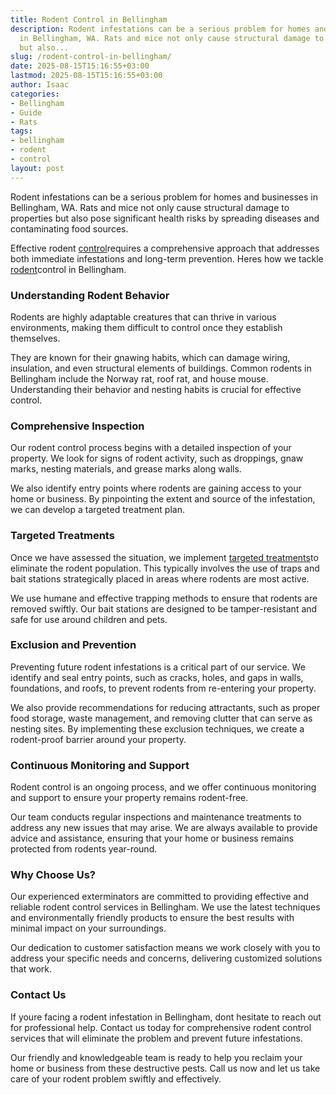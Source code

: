 ```yaml
---
title: Rodent Control in Bellingham
description: Rodent infestations can be a serious problem for homes and businesses
  in Bellingham, WA. Rats and mice not only cause structural damage to properties
  but also...
slug: /rodent-control-in-bellingham/
date: 2025-08-15T15:16:55+03:00
lastmod: 2025-08-15T15:16:55+03:00
author: Isaac
categories:
- Bellingham
- Guide
- Rats
tags:
- bellingham
- rodent
- control
layout: post
---
```

Rodent infestations can be a serious problem for homes and businesses in Bellingham, WA. Rats and mice not only cause structural damage to properties but also pose significant health risks by spreading diseases and contaminating food sources.

Effective rodent [control](https://pestpolicy.com/rodent-control-in-bellevue/)requires a comprehensive approach that addresses both immediate infestations and long-term prevention. Heres how we tackle [rodent](https://pestpolicy.com/rodent-control-in-eugene/)control in Bellingham.

###  Understanding Rodent Behavior

Rodents are highly adaptable creatures that can thrive in various environments, making them difficult to control once they establish themselves.

They are known for their gnawing habits, which can damage wiring, insulation, and even structural elements of buildings. Common rodents in Bellingham include the Norway rat, roof rat, and house mouse. Understanding their behavior and nesting habits is crucial for effective control.

###  Comprehensive Inspection

Our rodent control process begins with a detailed inspection of your property. We look for signs of rodent activity, such as droppings, gnaw marks, nesting materials, and grease marks along walls.

We also identify entry points where rodents are gaining access to your home or business. By pinpointing the extent and source of the infestation, we can develop a targeted treatment plan.

###  Targeted Treatments

Once we have assessed the situation, we implement [targeted treatments](https://pestpolicy.com/best-rat-poison/)to eliminate the rodent population. This typically involves the use of traps and bait stations strategically placed in areas where rodents are most active.

We use humane and effective trapping methods to ensure that rodents are removed swiftly. Our bait stations are designed to be tamper-resistant and safe for use around children and pets.

###  Exclusion and Prevention

Preventing future rodent infestations is a critical part of our service. We identify and seal entry points, such as cracks, holes, and gaps in walls, foundations, and roofs, to prevent rodents from re-entering your property.

We also provide recommendations for reducing attractants, such as proper food storage, waste management, and removing clutter that can serve as nesting sites. By implementing these exclusion techniques, we create a rodent-proof barrier around your property.

###  Continuous Monitoring and Support

Rodent control is an ongoing process, and we offer continuous monitoring and support to ensure your property remains rodent-free.

Our team conducts regular inspections and maintenance treatments to address any new issues that may arise. We are always available to provide advice and assistance, ensuring that your home or business remains protected from rodents year-round.

###  Why Choose Us?

Our experienced exterminators are committed to providing effective and reliable rodent control services in Bellingham. We use the latest techniques and environmentally friendly products to ensure the best results with minimal impact on your surroundings.

Our dedication to customer satisfaction means we work closely with you to address your specific needs and concerns, delivering customized solutions that work.

###  Contact Us

If youre facing a rodent infestation in Bellingham, dont hesitate to reach out for professional help. Contact us today for comprehensive rodent control services that will eliminate the problem and prevent future infestations.

Our friendly and knowledgeable team is ready to help you reclaim your home or business from these destructive pests. Call us now and let us take care of your rodent problem swiftly and effectively.
